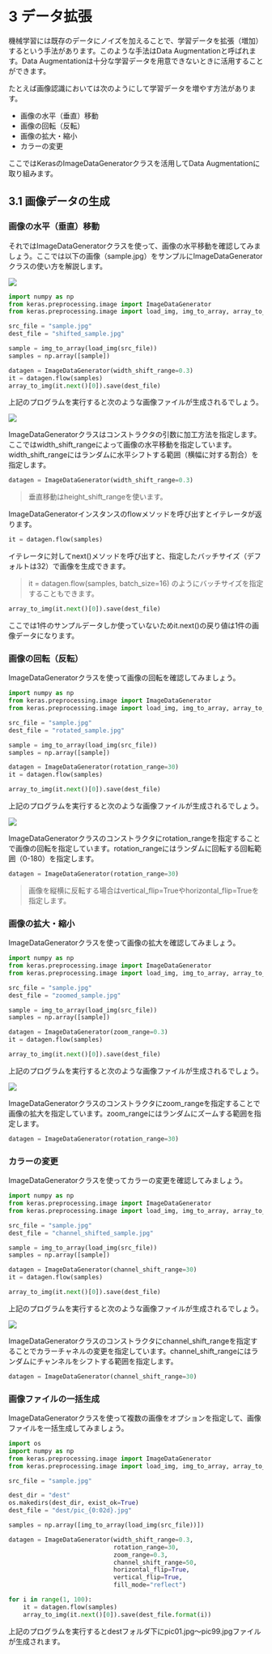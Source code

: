 # 3 データ拡張

機械学習には既存のデータにノイズを加えることで、学習データを拡張（増加）するという手法があります。このような手法はData Augmentationと呼ばれます。Data Augmentationは十分な学習データを用意できないときに活用することができます。

たとえば画像認識においては次のようにして学習データを増やす方法があります。

+ 画像の水平（垂直）移動
+ 画像の回転（反転）
+ 画像の拡大・縮小
+ カラーの変更

ここではKerasのImageDataGeneratorクラスを活用してData Augmentationに取り組みます。

<div style="page-break-before:always"></div>

## 3.1 画像データの生成

### 画像の水平（垂直）移動

それではImageDataGeneratorクラスを使って、画像の水平移動を確認してみましょう。ここでは以下の画像（sample.jpg）をサンプルにImageDataGeneratorクラスの使い方を解説します。

<img src="img/sample.jpg">

```python
import numpy as np
from keras.preprocessing.image import ImageDataGenerator
from keras.preprocessing.image import load_img, img_to_array, array_to_img

src_file = "sample.jpg"
dest_file = "shifted_sample.jpg"

sample = img_to_array(load_img(src_file))
samples = np.array([sample])

datagen = ImageDataGenerator(width_shift_range=0.3)
it = datagen.flow(samples)
array_to_img(it.next()[0]).save(dest_file)
```

上記のプログラムを実行すると次のような画像ファイルが生成されるでしょう。

<img src="img/shifted_sample.jpg">

<div style="page-break-before:always"></div>

ImageDataGeneratorクラスはコンストラクタの引数に加工方法を指定します。ここではwidth_shift_rangeによって画像の水平移動を指定しています。width_shift_rangeにはランダムに水平シフトする範囲（横幅に対する割合）を指定します。

```python
datagen = ImageDataGenerator(width_shift_range=0.3)
```

> 垂直移動はheight_shift_rangeを使います。


ImageDataGeneratorインスタンスのflowメソッドを呼び出すとイテレータが返ります。

```python
it = datagen.flow(samples)
```


イテレータに対してnext()メソッドを呼び出すと、指定したバッチサイズ（デフォルトは32）で画像を生成できます。


> it = datagen.flow(samples, batch_size=16) のようにバッチサイズを指定することもできます。


```python
array_to_img(it.next()[0]).save(dest_file)
```

ここでは1件のサンプルデータしか使っていないためit.next()の戻り値は1件の画像データになります。

<div style="page-break-before:always"></div>

### 画像の回転（反転）

ImageDataGeneratorクラスを使って画像の回転を確認してみましょう。

```python
import numpy as np
from keras.preprocessing.image import ImageDataGenerator
from keras.preprocessing.image import load_img, img_to_array, array_to_img

src_file = "sample.jpg"
dest_file = "rotated_sample.jpg"

sample = img_to_array(load_img(src_file))
samples = np.array([sample])

datagen = ImageDataGenerator(rotation_range=30)
it = datagen.flow(samples)

array_to_img(it.next()[0]).save(dest_file)
```

上記のプログラムを実行すると次のような画像ファイルが生成されるでしょう。

<img src="img/rotated_sample.jpg">

ImageDataGeneratorクラスのコンストラクタにrotation_rangeを指定することで画像の回転を指定しています。rotation_rangeにはランダムに回転する回転範囲（0-180）を指定します。

```python
datagen = ImageDataGenerator(rotation_range=30)
```

> 画像を縦横に反転する場合はvertical_flip=Trueやhorizontal_flip=Trueを指定します。

<div style="page-break-before:always"></div>

### 画像の拡大・縮小

ImageDataGeneratorクラスを使って画像の拡大を確認してみましょう。

```python
import numpy as np
from keras.preprocessing.image import ImageDataGenerator
from keras.preprocessing.image import load_img, img_to_array, array_to_img

src_file = "sample.jpg"
dest_file = "zoomed_sample.jpg"

sample = img_to_array(load_img(src_file))
samples = np.array([sample])

datagen = ImageDataGenerator(zoom_range=0.3)
it = datagen.flow(samples)

array_to_img(it.next()[0]).save(dest_file)
```

上記のプログラムを実行すると次のような画像ファイルが生成されるでしょう。

<img src="img/zoomed_sample.jpg">

ImageDataGeneratorクラスのコンストラクタにzoom_rangeを指定することで画像の拡大を指定しています。zoom_rangeにはランダムにズームする範囲を指定します。

```python
datagen = ImageDataGenerator(rotation_range=30)
```

<div style="page-break-before:always"></div>

### カラーの変更

ImageDataGeneratorクラスを使ってカラーの変更を確認してみましょう。

```python
import numpy as np
from keras.preprocessing.image import ImageDataGenerator
from keras.preprocessing.image import load_img, img_to_array, array_to_img

src_file = "sample.jpg"
dest_file = "channel_shifted_sample.jpg"

sample = img_to_array(load_img(src_file))
samples = np.array([sample])

datagen = ImageDataGenerator(channel_shift_range=30)
it = datagen.flow(samples)

array_to_img(it.next()[0]).save(dest_file)
```

上記のプログラムを実行すると次のような画像ファイルが生成されるでしょう。

<img src="img/channel_shifted_sample.jpg">

ImageDataGeneratorクラスのコンストラクタにchannel_shift_rangeを指定することでカラーチャネルの変更を指定しています。channel_shift_rangeにはランダムにチャンネルをシフトする範囲を指定します。

```python
datagen = ImageDataGenerator(channel_shift_range=30)
```

<div style="page-break-before:always"></div>

### 画像ファイルの一括生成

ImageDataGeneratorクラスを使って複数の画像をオプションを指定して、画像ファイルを一括生成してみましょう。

```python
import os
import numpy as np
from keras.preprocessing.image import ImageDataGenerator
from keras.preprocessing.image import load_img, img_to_array, array_to_img

src_file = "sample.jpg"

dest_dir = "dest"
os.makedirs(dest_dir, exist_ok=True)
dest_file = "dest/pic_{0:02d}.jpg"

samples = np.array([img_to_array(load_img(src_file))])

datagen = ImageDataGenerator(width_shift_range=0.3,
                             rotation_range=30,
                             zoom_range=0.3,
                             channel_shift_range=50,
                             horizontal_flip=True,
                             vertical_flip=True,
                             fill_mode="reflect")

for i in range(1, 100):
    it = datagen.flow(samples)
    array_to_img(it.next()[0]).save(dest_file.format(i))
```

上記のプログラムを実行するとdestフォルダ下にpic01.jpg〜pic99.jpgファイルが生成されます。

